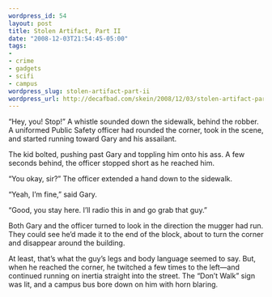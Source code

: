 ```yaml
--- 
wordpress_id: 54
layout: post
title: Stolen Artifact, Part II
date: "2008-12-03T21:54:45-05:00"
tags: 
- 
- crime
- gadgets
- scifi
- campus
wordpress_slug: stolen-artifact-part-ii
wordpress_url: http://decafbad.com/skein/2008/12/03/stolen-artifact-part-ii/
---
```



“Hey, you! Stop!” A whistle sounded down the sidewalk, behind the robber. A uniformed Public Safety officer had rounded the corner, took in the scene, and started running toward Gary and his assailant.

The kid bolted, pushing past Gary and toppling him onto his ass. A few seconds behind, the officer stopped short as he reached him.

“You okay, sir?” The officer extended a hand down to the sidewalk.

“Yeah, I’m fine,” said Gary.

“Good, you stay here. I’ll radio this in and go grab that guy.”

Both Gary and the officer turned to look in the direction the mugger had run. They could see he’d made it to the end of the block, about to turn the corner and disappear around the building.

At least, that’s what the guy’s legs and body language seemed to say. But, when he reached the corner, he twitched a few times to the left—and continued running on inertia straight into the street. The “Don’t Walk” sign was lit, and a campus bus bore down on him with horn blaring.
